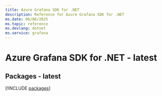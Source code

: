 ```yaml
---
title: Azure Grafana SDK for .NET
description: Reference for Azure Grafana SDK for .NET
ms.date: 06/06/2025
ms.topic: reference
ms.devlang: dotnet
ms.service: grafana
---
```

# Azure Grafana SDK for .NET - latest
## Packages - latest
[!INCLUDE [packages](grafana-index.md)]
